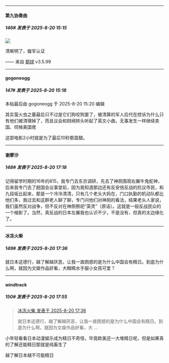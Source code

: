 ﻿
*****

####  第九协奏曲  
##### 146#       发表于 2025-8-20 15:15

<img src="https://p.sda1.dev/26/c01a7e48ccf209de014abe79dcf02da8/image.jpg" referrerpolicy="no-referrer">

清晰明了，蝗军认证

—— 来自 [鹅球](https://www.pgyer.com/GcUxKd4w) v3.5.99


*****

####  gogoneogg  
##### 147#       发表于 2025-8-20 15:18

 本帖最后由 gogoneogg 于 2025-8-20 15:20 编辑 

其实萤火虫之墓最后只不过是它们狗咬狗罢了，被清算的军人后代在控诉为什么只有他们被清理掉了，而且议会和财阀转头听起了英文小曲，无事发生一样继续卖国、伺候美国佬

这部电影2小时就是为了最后10秒那盘醋。


*****

####  谢廖沙  
##### 148#       发表于 2025-8-20 17:18

记得留学时期的16年的815，我专门去东京调研，先去了神厕围观右翼牛鬼蛇神，后来我专门去了趟国会议事堂前，因为我知道那边还有反安倍反战的抗议市民，和九段坂比起来，那是一个冷冷清清，只有几个老头大妈在，门口执勤的机动队都比他们多，我过去和这群老人聊了聊，专门问他们对神厕的看法，结果老头人家说，我们虽然反对战争，但不反对在神厕祭祀“英灵”（原话）。这就是一般反战民众的一个缩影了。当然，真反战的日本左翼我也认识不少，不是没有，但真的太边缘化了。


*****

####  冰冻火柴  
##### 149#       发表于 2025-8-20 17:36

就日本这德行，越了解越厌恶，让我一直困惑的是为什么中国会有精日。到底为什么啊，就因为文娱作品好看，大眼睛水手服小女孩可爱？


*****

####  windtrack  
##### 150#       发表于 2025-8-20 17:55

<blockquote><a href="httphttps://stage1st.com/2b/forum.php?mod=redirect&amp;goto=findpost&amp;pid=68296034&amp;ptid=2258641" target="_blank">冰冻火柴 发表于 2025-8-20 17:36</a>

就日本这德行，越了解越厌恶，让我一直困惑的是为什么中国会有精日。到底为什么啊，就因为文娱作品好看，大 ...</blockquote>
小年轻看看日本动漫娱乐成为精日不奇怪，毕竟欧美还一大堆精日呢，但是如果真的了解还能精日那就是纯畜生了

越了解日本越不可能精日

